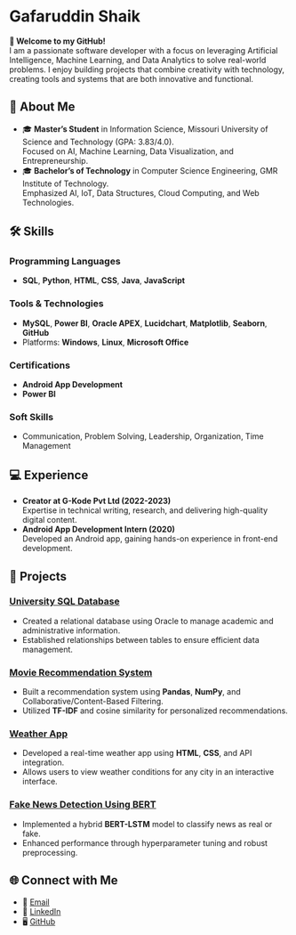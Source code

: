 # Gafaruddin Shaik

**👋 Welcome to my GitHub!**  
I am a passionate software developer with a focus on leveraging Artificial Intelligence, Machine Learning, and Data Analytics to solve real-world problems. I enjoy building projects that combine creativity with technology, creating tools and systems that are both innovative and functional.

## 🌟 About Me
- 🎓 **Master’s Student** in Information Science, Missouri University of Science and Technology (GPA: 3.83/4.0).  
  Focused on AI, Machine Learning, Data Visualization, and Entrepreneurship.  
- 🎓 **Bachelor’s of Technology** in Computer Science Engineering, GMR Institute of Technology.  
  Emphasized AI, IoT, Data Structures, Cloud Computing, and Web Technologies.  

## 🛠️ Skills
### Programming Languages
- **SQL**, **Python**, **HTML**, **CSS**, **Java**, **JavaScript**

### Tools & Technologies
- **MySQL**, **Power BI**, **Oracle APEX**, **Lucidchart**, **Matplotlib**, **Seaborn**, **GitHub**
- Platforms: **Windows**, **Linux**, **Microsoft Office**

### Certifications
- **Android App Development**
- **Power BI**

### Soft Skills
- Communication, Problem Solving, Leadership, Organization, Time Management

## 💻 Experience
- **Creator at G-Kode Pvt Ltd (2022-2023)**  
  Expertise in technical writing, research, and delivering high-quality digital content.  
- **Android App Development Intern (2020)**  
  Developed an Android app, gaining hands-on experience in front-end development.

## 📂 Projects
### [University SQL Database](https://github.com/Gafarshaik78/University-sql-database)
- Created a relational database using Oracle to manage academic and administrative information.
- Established relationships between tables to ensure efficient data management.

### [Movie Recommendation System](https://github.com/Gafarshaik78/Movie_recommendation)
- Built a recommendation system using **Pandas**, **NumPy**, and Collaborative/Content-Based Filtering.
- Utilized **TF-IDF** and cosine similarity for personalized recommendations.

### [Weather App](https://github.com/Gafarshaik78/Weather-App)
- Developed a real-time weather app using **HTML**, **CSS**, and API integration.
- Allows users to view weather conditions for any city in an interactive interface.

### [Fake News Detection Using BERT](https://github.com/Gafarshaik78)
- Implemented a hybrid **BERT-LSTM** model to classify news as real or fake.
- Enhanced performance through hyperparameter tuning and robust preprocessing.

## 🌐 Connect with Me
- 📧 [Email](mailto:gs9cb@umsystem.edu)  
- 🔗 [LinkedIn](https://www.linkedin.com/in/shaik-gafaruddin)  
- 🖥️ [GitHub](https://github.com/Gafarshaik78)
